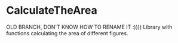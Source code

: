 # CalculateTheArea
OLD BRANCH, DON'T KNOW HOW TO RENAME IT :))))
Library with functions calculating the area of different figures.
